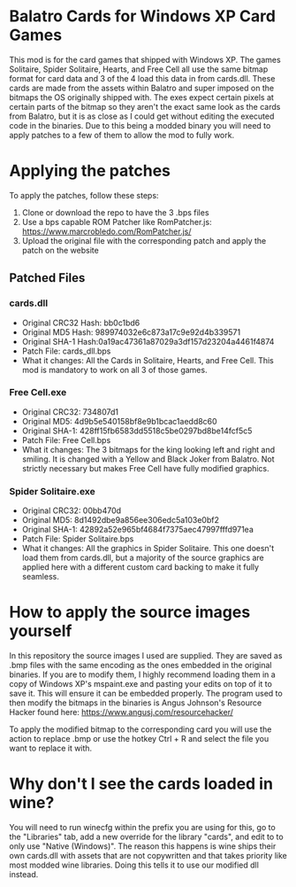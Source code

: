 # Balatro Cards for Windows XP Card Games
This mod is for the card games that shipped with Windows XP. The games Solitaire, Spider Solitaire, Hearts, and Free Cell all use the same bitmap format for card data and 3 of the 4 load this data in from cards.dll. These cards are made from the assets within Balatro and super imposed on the bitmaps the OS originally shipped with. The exes expect certain pixels at certain parts of the bitmap so they aren't the exact same look as the cards from Balatro, but it is as close as I could get without editing the executed code in the binaries. Due to this being a modded binary you will need to apply patches to a few of them to allow the mod to fully work.

# Applying the patches
To apply the patches, follow these steps:
1. Clone or download the repo to have the 3 .bps files
2. Use a bps capable ROM Patcher like RomPatcher.js: https://www.marcrobledo.com/RomPatcher.js/
3. Upload the original file with the corresponding patch and apply the patch on the website

## Patched Files

### cards.dll
- Original CRC32 Hash: bb0c1bd6
- Original MD5 Hash: 989974032e6c873a17c9e92d4b339571
- Original SHA-1 Hash:0a19ac47361a87029a3df157d23204a4461f4874
- Patch File: cards_dll.bps
- What it changes: All the Cards in Solitaire, Hearts, and Free Cell. This mod is mandatory to work on all 3 of those games.

### Free Cell.exe
- Original CRC32: 734807d1
- Original MD5: 4d9b5e540158bf8e9b1bcac1aedd8c60
- Original SHA-1: 428ff15fb6583dd5518c5be0297bd8be14fcf5c5
- Patch File: Free Cell.bps
- What it changes: The 3 bitmaps for the king looking left and right and smiling. It is changed with a Yellow and Black Joker from Balatro. Not strictly necessary but makes Free Cell have fully modified graphics.

### Spider Solitaire.exe
- Original CRC32: 00bb470d
- Original MD5: 8d1492dbe9a856ee306edc5a103e0bf2
- Original SHA-1: 42892a52e965bf4684f7375aec47997fffd971ea
- Patch File: Spider Solitaire.bps
- What it changes: All the graphics in Spider Solitaire. This one doesn't load them from cards.dll, but a majority of the source graphics are applied here with a different custom card backing to make it fully seamless.

# How to apply the source images yourself
In this repository the source images I used are supplied. They are saved as .bmp files with the same encoding as the ones embedded in the original binaries. If you are to modify them, I highly recommend loading them in a copy of Windows XP's mspaint.exe and pasting your edits on top of it to save it. This will ensure it can be embedded properly. The program used to then modify the bitmaps in the binaries is Angus Johnson's Resource Hacker found here: https://www.angusj.com/resourcehacker/

To apply the modified bitmap to the corresponding card you will use the action to replace .bmp or use the hotkey Ctrl + R and select the file you want to replace it with.

# Why don't I see the cards loaded in wine?
You will need to run winecfg within the prefix you are using for this, go to the "Libraries" tab, add a new override for the library "cards", and edit to to only use "Native (Windows)". The reason this happens is wine ships their own cards.dll with assets that are not copywritten and that takes priority like most modded wine libraries. Doing this tells it to use our modified dll instead.
